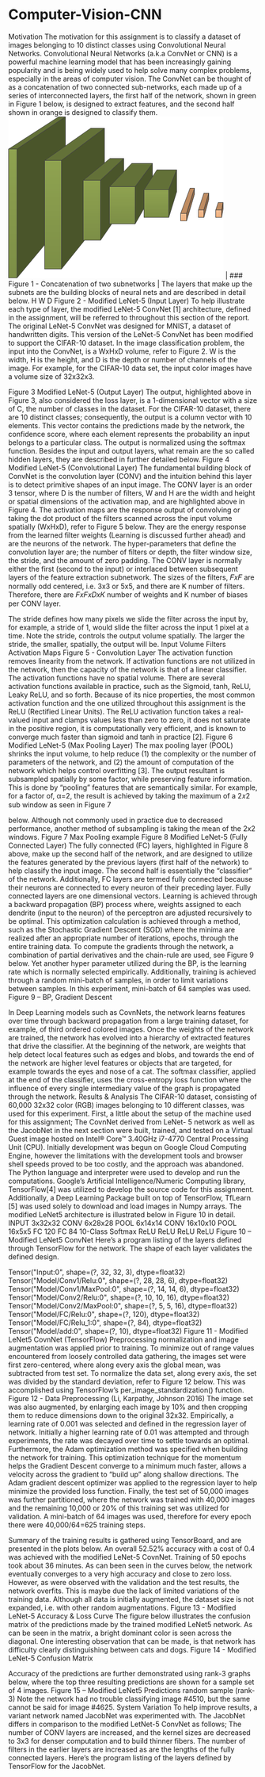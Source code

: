 # Computer-Vision-CNN
Motivation
The motivation for this assignment is to classify a dataset of images belonging to 10 distinct classes using
Convolutional Neural Networks. Convolutional Neural Networks (a.k.a ConvNet or CNN) is a powerful
machine learning model that has been increasingly gaining popularity and is being widely used to help
solve many complex problems, especially in the areas of computer vision. The ConvNet can be thought
of as a concatenation of two connected sub-networks, each made up of a series of interconnected
layers, the first half of the network, shown in green in Figure 1 below, is designed to extract features,
and the second half shown in orange is designed to classify them.
![alt text](https://github.com/rjacob/Computer-Vision-CNN/blob/master/img/Figure1.png) 
| ### Figure 1 - Concatenation of two subnetworks |
The layers that make up the subnets are the building blocks of neural nets and are described in detail
below.
H
W
D
Figure 2 - Modified LeNet-5 (Input Layer)
To help illustrate each type of layer, the modified LeNet-5 ConvNet [1] architecture, defined in the
assignment, will be referred to throughout this section of the report. The original LeNet-5 ConvNet was
designed for MNIST, a dataset of handwritten digits. This version of the LeNet-5 ConvNet has been
modified to support the CIFAR-10 dataset.
In the image classification problem, the input into the ConvNet, is a WxHxD volume, refer to Figure 2. W
is the width, H is the height, and D is the depth or number of channels of the image. For example, for the
CIFAR-10 data set, the input color images have a volume size of 32x32x3.

Figure 3 Modified LeNet-5 (Output Layer)
The output, highlighted above in Figure 3, also considered the loss layer, is a 1-dimensional vector with a
size of C, the number of classes in the dataset. For the CIFAR-10 dataset, there are 10 distinct classes;
consequently, the output is a column vector with 10 elements. This vector contains the predictions
made by the network, the confidence score, where each element represents the probability an input
belongs to a particular class. The output is normalized using the softmax function. Besides the input and
output layers, what remain are the so called hidden layers, they are described in further detailed below.
Figure 4 Modified LeNet-5 (Convolutional Layer)
The fundamental building block of ConvNet is the convolution layer (CONV) and the intuition behind
this layer is to detect primitive shapes of an input image. The CONV layer is an order 3 tensor, where D is
the number of filters, W and H are the width and height or spatial dimensions of the activation map, and
are highlighted above in Figure 4. The activation maps are the response output of convolving or taking
the dot product of the filters scanned across the input volume spatially (WxHxD), refer to Figure 5
below. They are the energy response from the learned filter weights (Learning is discussed further
ahead) and are the neurons of the network. The hyper-parameters that define the convolution layer are;
the number of filters or depth, the filter window size, the stride, and the amount of zero padding. The
CONV layer is normally either the first (second to the input) or interlaced between subsequent layers of
the feature extraction subnetwork. The sizes of the filters, 𝐹𝑥𝐹 are normally odd centered, i.e. 3x3 or
5x5, and there are K number of filters. Therefore, there are 𝐹𝑥𝐹𝑥𝐷𝑥𝐾 number of weights and K number
of biases per CONV layer.

The stride defines how many pixels we slide the filter across the input by, for example, a stride of 1,
would slide the filter across the input 1 pixel at a time. Note the stride, controls the output volume
spatially. The larger the stride, the smaller, spatially, the output will be.
Input Volume
Filters
Activation Maps
Figure 5 - Convolution Layer
The activation function removes linearity from the network. If activation functions are not utilized in the
network, then the capacity of the network is that of a linear classifier. The activation functions have no
spatial volume. There are several activation functions available in practice, such as the Sigmoid, tanh,
ReLU, Leaky ReLU, and so forth. Because of its nice properties, the most common activation function
and the one utilized throughout this assignment is the ReLU (Rectified Linear Units). The ReLU activation
function takes a real-valued input and clamps values less than zero to zero, it does not saturate in the
positive region, it is computationally very efficient, and is known to converge much faster than sigmoid
and tanh in practice [2].
Figure 6 Modified LeNet-5 (Max Pooling Layer)
The max pooling layer (POOL) shrinks the input volume, to help reduce (1) the complexity or the
number of parameters of the network, and (2) the amount of computation of the network which helps
control overfitting [3]. The output resultant is subsampled spatially by some factor, while preserving
feature information. This is done by “pooling” features that are semantically similar. For example, for a
factor of, α=2, the result is achieved by taking the maximum of a 2𝑥2 sub window as seen in Figure 7

below. Although not commonly used in practice due to decreased performance, another method of
subsampling is taking the mean of the 2x2 windows.
Figure 7 Max Pooling example
Figure 8 Modified LeNet-5 (Fully Connected Layer)
The fully connected (FC) layers, highlighted in Figure 8 above, make up the second half of the network,
and are designed to utilize the features generated by the previous layers (first half of the network) to
help classify the input image. The second half is essentially the “classifier” of the network. Additionally,
FC layers are termed fully connected because their neurons are connected to every neuron of their
preceding layer. Fully connected layers are one dimensional vectors.
Learning is achieved through a backward propagation (BP) process where, weights assigned to each
dendrite (input to the neuron) of the perceptron are adjusted recursively to be optimal. This
optimization calculation is achieved through a method, such as the Stochastic Gradient Descent (SGD)
where the minima are realized after an appropriate number of iterations, epochs, through the entire
training data. To compute the gradients through the network, a combination of partial derivatives and
the chain-rule are used, see Figure 9 below. Yet another hyper parameter utilized during the BP, is the
learning rate which is normally selected empirically. Additionally, training is achieved through a random
mini-batch of samples, in order to limit variations between samples. In this experiment, mini-batch of 64
samples was used.
Figure 9 – BP, Gradient Descent

In Deep Learning models such as CovnNets, the network learns features over time through backward
propagation from a large training dataset, for example, of third ordered colored images. Once the
weights of the network are trained, the network has evolved into a hierarchy of extracted features that
drive the classifier. At the beginning of the network, are weights that help detect local features such as
edges and blobs, and towards the end of the network are higher level features or objects that are
targeted, for example towards the eyes and nose of a cat. The softmax classifier, applied at the end of
the classifier, uses the cross-entropy loss function where the influence of every single intermediary
value of the graph is propagated through the network.
Results & Analysis
The CIFAR-10 dataset, consisting of 60,000 32x32 color (RGB) images belonging to 10 different classes,
was used for this experiment.
First, a little about the setup of the machine used for this assignment; The CovnNet derived from LeNet-
5 network as well as the JacobNet in the next section were built, trained, and tested on a Virtual Guest
image hosted on Intel® Core™ 3.40GHz i7-4770 Central Processing Unit (CPU). Initially development was
begun on Google Cloud Computing Engine, however the limitations with the development tools and
browser shell speeds proved to be too costly, and the approach was abandoned. The Python language
and interpreter were used to develop and run the computations. Google’s Artificial Intelligence/Numeric
Computing library, TensorFlow[4] was utilized to develop the source code for this assignment.
Additionally, a Deep Learning Package built on top of TensorFlow, TfLearn [5] was used solely to
download and load images in Numpy arrays. The modified LeNet5 architecture is illustrated below in
Figure 10 in detail.
INPUT
3x32x32
CONV
6x28x28
POOL
6x14x14
CONV
16x10x10
POOL
16x5x5
FC
120
FC
84
10-Class
Softmax
ReLU ReLU ReLU ReLU
Figure 10 – Modified LeNet5 ConvNet
Here’s a program listing of the layers defined through TensorFlow for the network. The shape of each
layer validates the defined design.

Tensor("Input:0", shape=(?, 32, 32, 3), dtype=float32) Tensor("Model/Conv1/Relu:0", shape=(?, 28, 28, 6), dtype=float32) Tensor("Model/Conv1/MaxPool:0", shape=(?, 14, 14, 6), dtype=float32) Tensor("Model/Conv2/Relu:0", shape=(?, 10, 10, 16), dtype=float32) Tensor("Model/Conv2/MaxPool:0", shape=(?, 5, 5, 16), dtype=float32) Tensor("Model/FC/Relu:0", shape=(?, 120), dtype=float32) Tensor("Model/FC/Relu_1:0", shape=(?, 84), dtype=float32) Tensor("Model/add:0", shape=(?, 10), dtype=float32)
Figure 11 - Modified LeNet5 CovnNet (TensorFlow)
Preprocessing normalization and image augmentation was applied prior to training. To minimize out of range values encountered from loosely controlled data gathering, the images set were first zero-centered, where along every axis the global mean, was subtracted from test set. To normalize the data set, along every axis, the set was divided by the standard deviation, refer to Figure 12 below. This was accomplished using TensorFlow’s per_image_standardization() function.
Figure 12 - Data Preprocessing (Li, Karpathy, Johnson 2016)
The image set was also augmented, by enlarging each image by 10% and then cropping them to reduce dimensions down to the original 32x32.
Empirically, a learning rate of 0.001 was selected and defined in the regression layer of network. Initially a higher learning rate of 0.01 was attempted and through experiments, the rate was decayed over time to settle towards an optimal.
Furthermore, the Adam optimization method was specified when building the network for training. This optimization technique for the momentum helps the Gradient Descent converge to a minimum much faster, allows a velocity across the gradient to “build up” along shallow directions. The Adam gradient descent optimizer was applied to the regression layer to help minimize the provided loss function.
Finally, the test set of 50,000 images was further partitioned, where the network was trained with 40,000 images and the remaining 10,000 or 20% of this training set was utilized for validation. A mini-batch of 64 images was used, therefore for every epoch there were 40,000/64=625 training steps.

Summary of the training results is gathered using TensorBoard, and are presented in the plots below. An overall 52.52% accuracy with a cost of 0.4 was achieved with the modified LeNet-5 CovnNet. Training of 50 epochs took about 36 minutes.
As can been seen in the curves below, the network eventually converges to a very high accuracy and close to zero loss. However, as were observed with the validation and the test results, the network overfits. This is maybe due the lack of limited variations of the training data. Although all data is initially augmented, the dataset size is not expanded, i.e. with other random augmentations.
Figure 13 - Modified LeNet-5 Accuracy & Loss Curve
The figure below illustrates the confusion matrix of the predictions made by the trained modified LeNet5 network. As can be seen in the matrix, a bright dominant color is seen across the diagonal. One interesting observation that can be made, is that network has difficulty clearly distinguishing between cats and dogs.
Figure 14 - Modified LeNet-5 Confusion Matrix

Accuracy of the predictions are further demonstrated using rank-3 graphs below, where the top three resulting predictions are shown for a sample set of 4 images.
Figure 15 – Modified LeNet5 Predictions random sample (rank-3)
Note the network had no trouble classifying image #4510, but the same cannot be said for image #4625.
System Variation
To help improve results, a variant network named JacobNet was experimented with. The JacobNet differs in comparison to the modified LetNet-5 ConvNet as follows; The number of CONV layers are increased, and the kernel sizes are decreased to 3x3 for denser computation and to build thinner fibers. The number of filters in the earlier layers are increased as are the lengths of the fully connected layers. Here’s the program listing of the layers defined by TensorFlow for the JacobNet.
